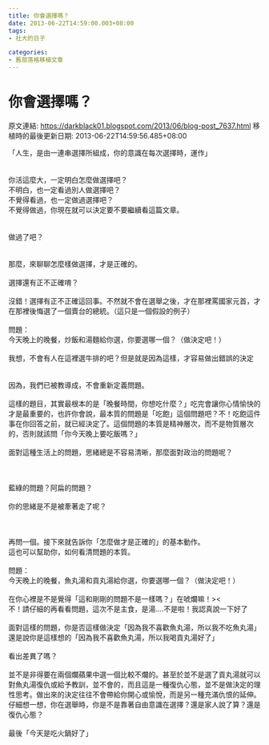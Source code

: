 ```yaml
---
title: 你會選擇嗎？
date: 2013-06-22T14:59:00.003+08:00
tags: 
- 社大的日子

categories:
- 舊部落格移植文章
---
```


# 你會選擇嗎？

原文連結: https://darkblack01.blogspot.com/2013/06/blog-post_7637.html
移植時的最後更新日期: 2013-06-22T14:59:56.485+08:00

「人生，是由一連串選擇所組成，你的意識在每次選擇時，運作」<br /><br /><br />你活這麼大，一定明白怎麼做選擇吧？<br />不明白，也一定看過別人做選擇吧？<br />不覺得看過，也一定做過選擇吧？<br />不覺得做過，你現在就可以決定要不要繼續看這篇文章。<br /><br /><br />做過了吧？<br /><br /><br />那麼，來聊聊怎麼樣做選擇，才是正確的。<br /><br />選擇還有正不正確唷？<br /><br />沒錯！選擇有正不正確這回事。不然就不會在選舉之後，才在那裡罵國家元首，才在那裡後悔選了一個賣台的總統。（這只是一個假設的例子）<br /><br />問題：<br />今天晚上的晚餐，炒飯和湯麵給你選，你要選哪一個？（做決定吧！）<br /><br />我想，不會有人在這裡選牛排的吧？但是就是因為這樣，才容易做出錯誤的決定<br /><br /><br />因為，我們已被教導成，不會重新定義問題。<br /><br />這樣的題目，其實最根本的是「晚餐時間，你想吃什麼？」吃完會讓你心情愉快的才是最重要的，也許你會說，最本質的問題是「吃飽」這個問題吧？不！吃飽這件事在你回答之前，就已經決定了。這個問題的本質是精神層次，而不是物質層次的，否則就該問「你今天晚上要吃飯嗎？」<br /><br />面對這種生活上的問題，思緒總是不容易清晰，那麼面對政治的問題呢？<br /><br /><br /><br />藍綠的問題？阿扁的問題？<br /><br />你的思緒是不是被牽著走了呢？<br /><br /><br /><br />再問一個。接下來就告訴你「怎麼做才是正確的」的基本動作。<br />這也可以幫助你，如何看清問題的本質。<br /><br />問題：<br />今天晚上的晚餐，魚丸湯和貢丸湯給你選，你要選哪一個？（做決定吧！）<br /><br />在你心裡是不是覺得「這和剛剛的問題不是一樣嗎？」在唬爛嘛！&gt;&lt;<br />不！請仔細的再看看問題，這次不是主食，是湯....不是啦！我認真說一下好了<br /><br />面對這樣的問題，你是否這樣做決定「因為我不喜歡魚丸湯，所以我不吃魚丸湯」<br />還是說你是這樣想的「因為我不喜歡魚丸湯，所以我喝貢丸湯好了」<br /><br />看出差異了嗎？<br /><br />並不是非得要在兩個爛蘋果中選一個比較不爛的。甚至於並不是選了貢丸湯就可以對魚丸湯復仇或給予教訓，並不會的，而且這是一種復仇心態，並不是做決定的理性思考。做出來的決定往往不會帶給你開心或愉悅，而是另一種充滿仇恨的延伸。仔細想一想，你在選舉時，你是不是靠著自由意識在選擇？還是家人說了算？還是復仇心態？<br /><br />最後「今天是吃火鍋好了」
